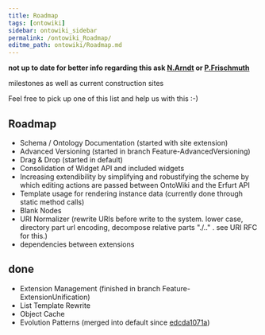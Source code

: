 ```yaml
---
title: Roadmap
tags: [ontowiki]
sidebar: ontowiki_sidebar
permalink: /ontowiki_Roadmap/
editme_path: ontowiki/Roadmap.md
---
```

**not up to date for better info regarding this ask [N.Arndt](http://aksw.org/NatanaelArndt) or [P.Frischmuth](http://aksw.org/PhilippFrischmuth)**

milestones as well as current construction sites

Feel free to pick up one of this list and help us with this :-)

## Roadmap

- Schema / Ontology Documentation (started with site extension)
- Advanced Versioning (started in branch Feature-AdvancedVersioning)
- Drag & Drop (started in default)
- Consolidation of Widget API and included widgets
- Increasing extendibility by simplifying and robustifying the scheme by which editing actions are passed between OntoWiki and the Erfurt API
- Template usage for rendering instance data (currently done through static method calls)
- Blank Nodes
- URI Normalizer (rewrite URIs before write to the system. lower case, directory part url encoding, decompose relative parts "./.." . see URI RFC for this.)
- dependencies between extensions

## done

- Extension Management (finished in branch Feature-ExtensionUnification)
- List Template Rewrite
- Object Cache
- Evolution Patterns (merged into default since [edcda1071a](http://code.google.com/p/ontowiki/source/detail?r=edcda1071a1539bf09a95f01cade4c8bad354e70))
